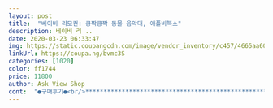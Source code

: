 ```yaml
---
layout: post 
title:  "베이비 리모컨: 쿵짝쿵짝 동물 음악대, 애플비북스" 
description: 베이비 리 ..
date: 2020-03-23 06:33:47 
img: https://static.coupangcdn.com/image/vendor_inventory/c457/4665aa609628ceb9e5a44c2b2f7dde3948351e78852ff08a57d48eb4aed3.jpg 
linkUrl: https://coupa.ng/bvmc3S 
categories: [1020] 
color: ff1744 
price: 11800 
author: Ask View Shop 
cont:  "●구매후기●<br/>***************************************************<br/>3월 사용 후기<br/>가격차이 진짜 커요.<br/> 득템^^<br/>건전지도 들어있고, 책도 볼만하네요.<br/><br/>관심이 별로 읎네요... <br/><br/>구매한지는 2주?3주정도 되어가는것 같아요.<br/><br/>그래도 소리가 다양하니 한번씩 눌러가며 놀긴하네요~<br/>그래서 베이킹소다랑 물이랑 식초에<br/>그리고 실리콘 냄새난다해서 보니 정말 ㅠㅠ 아기가 빨아도 되믄건지?의심스러울정도로<br/>노래나오면 그냥 듣고만 있고ㅋㅋ<br/>노래나온다고 했는데 안나와서 알고보니 숫자를 두번 누르면 나옴 ㅋㅋ<br/>단점은, 음악듣는중 볼륨조절하면 꺼져요ㅡㅡ<br/>담궈 중성세제로 씻으니 없어졌어요<br/>또 단점은 노래 어떻게 트는지 몰라서 한참 헤맴ㅋㅋ<br/>리모컨 소리가 다양하구요, 볼륨조절이 되어서 좋아요.<br/><br/>리모콘에 실리콘케이스도있구, 책도 있는데 가격이 착한것같아요<br/>마트에서 사려고 집었다가 쿠팡 가격비교해보고 여기서 샀네요.<br/><br/>만져도 되는건가 눈치보다가ㅎㅎ신나서 갖고노네요.<br/><br/>실리콘 귀부분이 치발기 역할을 해요~물고뜯고~~<br/>실리콘케이스는 씻어서 소독했구요, 리모컨은 알콜솜으로만 가볍게 닦아줬어요.<br/><br/>실리콘케이스에 먼지가 잘붙어서 수시로 씻어줘야해요.<br/><br/>아기가 리모콘도 좋아하는데 같이 있는 책을 더 좋아하더라구요ㅋ<br/>아기가 자꾸 리모컨을 갖고놀려고 해서 사줬어요^^<br/>아기가 책 좋아해요 ㅋㅋ 의성어 의태어가 많아서그런지 좋아하네요 읽어달라 해요 12개월<br/>아기가 티비 리모컨을 엄청 좋아해서 구매했어요~<br/>아직도 잘가지구 놀고,  외출할때마다 들고다니기 좋아요^^<br/>아침에 일어나자마자 리모컨 발견하고는<br/>애플비 전화기 장난감 사서 6층 아파트에서  떨어트렸는데 멀쩡한것 보고 앞으로 애플비만 살거예요 ㅋㅋ 애플비 얼마나 잘만들면 아파트육층 에서 창문밖으로 아스팔트 벽돌 위로 떨어졌는대 하나두 안부셔짐.<br/>.<br/>놀라울정도!!<br/>역시 티비 리모컨은 키면 티비가 켜지는데 이건 안되니까ㅠ<br/>음.<br/> 리모컨을 너무 좋아해서 ㅜㅜ 제가 티비를 맨날 봐서 그런지 ㅋㅋ 일어나면 티비 자기가 키고 끄고 하는데요<br/>자꾸 물고 빨고 이빨 자국 내서 이거 사줬는데<br/>저희집 아기는 곧 9개월이예용ㅋ<br/>책에 더 관심을 보이구요.<br/>.<br/> ;<br/>티비 리모컨을 역시 더 좋아합니다<br/>하루만에 진짜 리모컨이 아닌걸 알고 흥미를 안가져요ㅡㅡ<br/>***************************************************<br/>3월 사용 후기<br/>가격차이 진짜 커요.<br/> 득템^^<br/>건전지도 들어있고, 책도 볼만하네요.<br/><br/>관심이 별로 읎네요... <br/><br/>구매한지는 2주?3주정도 되어가는것 같아요.<br/><br/>그래도 소리가 다양하니 한번씩 눌러가며 놀긴하네요~<br/>그래서 베이킹소다랑 물이랑 식초에<br/>그리고 실리콘 냄새난다해서 보니 정말 ㅠㅠ 아기가 빨아도 되믄건지?의심스러울정도로<br/>노래나오면 그냥 듣고만 있고ㅋㅋ<br/>노래나온다고 했는데 안나와서 알고보니 숫자를 두번 누르면 나옴 ㅋㅋ<br/>단점은, 음악듣는중 볼륨조절하면 꺼져요ㅡㅡ<br/>담궈 중성세제로 씻으니 없어졌어요<br/>또 단점은 노래 어떻게 트는지 몰라서 한참 헤맴ㅋㅋ<br/>리모컨 소리가 다양하구요, 볼륨조절이 되어서 좋아요.<br/><br/>리모콘에 실리콘케이스도있구, 책도 있는데 가격이 착한것같아요<br/>마트에서 사려고 집었다가 쿠팡 가격비교해보고 여기서 샀네요.<br/><br/>만져도 되는건가 눈치보다가ㅎㅎ신나서 갖고노네요.<br/><br/>실리콘 귀부분이 치발기 역할을 해요~물고뜯고~~<br/>실리콘케이스는 씻어서 소독했구요, 리모컨은 알콜솜으로만 가볍게 닦아줬어요.<br/><br/>실리콘케이스에 먼지가 잘붙어서 수시로 씻어줘야해요.<br/><br/>아기가 리모콘도 좋아하는데 같이 있는 책을 더 좋아하더라구요ㅋ<br/>아기가 자꾸 리모컨을 갖고놀려고 해서 사줬어요^^<br/>아기가 책 좋아해요 ㅋㅋ 의성어 의태어가 많아서그런지 좋아하네요 읽어달라 해요 12개월<br/>아기가 티비 리모컨을 엄청 좋아해서 구매했어요~<br/>아직도 잘가지구 놀고,  외출할때마다 들고다니기 좋아요^^<br/>아침에 일어나자마자 리모컨 발견하고는<br/>애플비 전화기 장난감 사서 6층 아파트에서  떨어트렸는데 멀쩡한것 보고 앞으로 애플비만 살거예요 ㅋㅋ 애플비 얼마나 잘만들면 아파트육층 에서 창문밖으로 아스팔트 벽돌 위로 떨어졌는대 하나두 안부셔짐.<br/>.<br/>놀라울정도!!<br/>역시 티비 리모컨은 키면 티비가 켜지는데 이건 안되니까ㅠ<br/>음.<br/> 리모컨을 너무 좋아해서 ㅜㅜ 제가 티비를 맨날 봐서 그런지 ㅋㅋ 일어나면 티비 자기가 키고 끄고 하는데요<br/>자꾸 물고 빨고 이빨 자국 내서 이거 사줬는데<br/>저희집 아기는 곧 9개월이예용ㅋ<br/>책에 더 관심을 보이구요.<br/>.<br/> ;<br/>티비 리모컨을 역시 더 좋아합니다<br/>하루만에 진짜 리모컨이 아닌걸 알고 흥미를 안가져요ㅡㅡ<br/>" 
---
```

